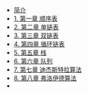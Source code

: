 * [简介]()
* [1. 第一章 顺序表](线性表/顺序表/顺序表.md)
* [2. 第二章 单链表](线性表/链表/单链表.md)
* [3. 第三章 双链表](线性表/链表/双链表.md)
* [4. 第四章 循环链表](线性表/链表/循环链表.md)
* [5. 第五章 栈](线性表/栈/栈.md)
* [6. 第六章 队列](线性表/队列/队列.md)
* [7. 第七章 迪杰斯特拉算法](算法/迪杰斯特拉算法/迪杰斯特拉算法.md)
* [8. 第八章 弗洛伊德算法](算法/弗洛伊德算法/佛洛依德算法.md)
* 

